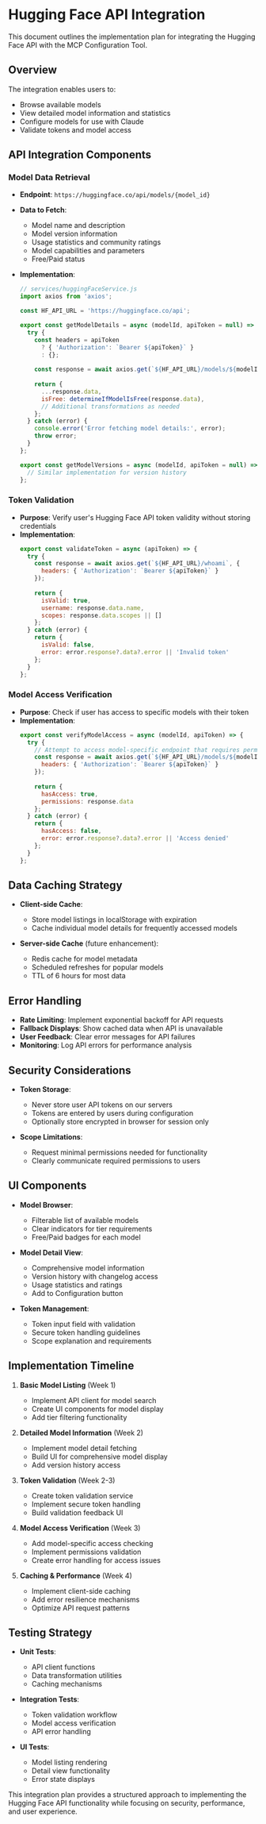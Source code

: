 # Hugging Face API Integration

This document outlines the implementation plan for integrating the Hugging Face API with the MCP Configuration Tool.

## Overview

The integration enables users to:
- Browse available models
- View detailed model information and statistics
- Configure models for use with Claude
- Validate tokens and model access

## API Integration Components

### Model Data Retrieval

- **Endpoint**: `https://huggingface.co/api/models/{model_id}`
- **Data to Fetch**:
  - Model name and description
  - Model version information
  - Usage statistics and community ratings
  - Model capabilities and parameters
  - Free/Paid status
  
- **Implementation**:
  ```javascript
  // services/huggingFaceService.js
  import axios from 'axios';
  
  const HF_API_URL = 'https://huggingface.co/api';
  
  export const getModelDetails = async (modelId, apiToken = null) => {
    try {
      const headers = apiToken 
        ? { 'Authorization': `Bearer ${apiToken}` } 
        : {};
        
      const response = await axios.get(`${HF_API_URL}/models/${modelId}`, { headers });
      
      return {
        ...response.data,
        isFree: determineIfModelIsFree(response.data),
        // Additional transformations as needed
      };
    } catch (error) {
      console.error('Error fetching model details:', error);
      throw error;
    }
  };
  
  export const getModelVersions = async (modelId, apiToken = null) => {
    // Similar implementation for version history
  };
  ```

### Token Validation

- **Purpose**: Verify user's Hugging Face API token validity without storing credentials
- **Implementation**:
  ```javascript
  export const validateToken = async (apiToken) => {
    try {
      const response = await axios.get(`${HF_API_URL}/whoami`, {
        headers: { 'Authorization': `Bearer ${apiToken}` }
      });
      
      return {
        isValid: true,
        username: response.data.name,
        scopes: response.data.scopes || []
      };
    } catch (error) {
      return {
        isValid: false,
        error: error.response?.data?.error || 'Invalid token'
      };
    }
  };
  ```

### Model Access Verification

- **Purpose**: Check if user has access to specific models with their token
- **Implementation**:
  ```javascript
  export const verifyModelAccess = async (modelId, apiToken) => {
    try {
      // Attempt to access model-specific endpoint that requires permissions
      const response = await axios.get(`${HF_API_URL}/models/${modelId}/permissions`, {
        headers: { 'Authorization': `Bearer ${apiToken}` }
      });
      
      return {
        hasAccess: true,
        permissions: response.data
      };
    } catch (error) {
      return {
        hasAccess: false,
        error: error.response?.data?.error || 'Access denied'
      };
    }
  };
  ```

## Data Caching Strategy

- **Client-side Cache**:
  - Store model listings in localStorage with expiration
  - Cache individual model details for frequently accessed models
  
- **Server-side Cache** (future enhancement):
  - Redis cache for model metadata
  - Scheduled refreshes for popular models
  - TTL of 6 hours for most data

## Error Handling

- **Rate Limiting**: Implement exponential backoff for API requests
- **Fallback Displays**: Show cached data when API is unavailable
- **User Feedback**: Clear error messages for API failures
- **Monitoring**: Log API errors for performance analysis

## Security Considerations

- **Token Storage**:
  - Never store user API tokens on our servers
  - Tokens are entered by users during configuration
  - Optionally store encrypted in browser for session only
  
- **Scope Limitations**:
  - Request minimal permissions needed for functionality
  - Clearly communicate required permissions to users

## UI Components

- **Model Browser**:
  - Filterable list of available models
  - Clear indicators for tier requirements
  - Free/Paid badges for each model
  
- **Model Detail View**:
  - Comprehensive model information
  - Version history with changelog access
  - Usage statistics and ratings
  - Add to Configuration button
  
- **Token Management**:
  - Token input field with validation
  - Secure token handling guidelines
  - Scope explanation and requirements

## Implementation Timeline

1. **Basic Model Listing** (Week 1)
   - Implement API client for model search
   - Create UI components for model display
   - Add tier filtering functionality

2. **Detailed Model Information** (Week 2)
   - Implement model detail fetching
   - Build UI for comprehensive model display
   - Add version history access

3. **Token Validation** (Week 2-3)
   - Create token validation service
   - Implement secure token handling
   - Build validation feedback UI

4. **Model Access Verification** (Week 3)
   - Add model-specific access checking
   - Implement permissions validation
   - Create error handling for access issues

5. **Caching & Performance** (Week 4)
   - Implement client-side caching
   - Add error resilience mechanisms
   - Optimize API request patterns

## Testing Strategy

- **Unit Tests**:
  - API client functions
  - Data transformation utilities
  - Caching mechanisms
  
- **Integration Tests**:
  - Token validation workflow
  - Model access verification
  - API error handling
  
- **UI Tests**:
  - Model listing rendering
  - Detail view functionality
  - Error state displays

This integration plan provides a structured approach to implementing the Hugging Face API functionality while focusing on security, performance, and user experience.
